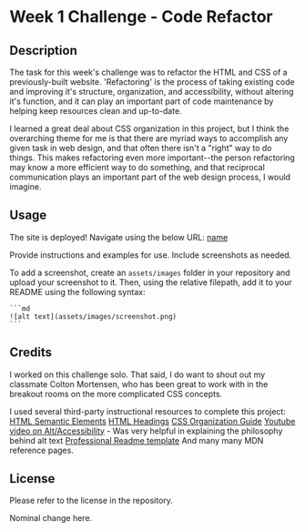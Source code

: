 # Week 1 Challenge - Code Refactor

## Description

The task for this week's challenge was to refactor the HTML and CSS of a previously-built website. 'Refactoring' is the process of taking existing code and improving it's structure, organization, and accessibility, without altering it's function, and it can play an important part of code maintenance by helping keep resources clean and up-to-date.

I learned a great deal about CSS organization in this project, but I think the overarching theme for me is that there are myriad ways to accomplish any given task in web design, and that often there isn't a "right" way to do things. This makes refactoring even more important--the person refactoring may know a more efficient way to do something, and that reciprocal communication plays an important part of the web design process, I would imagine.

## Usage

The site is deployed! Navigate using the below URL:
[name](url)

Provide instructions and examples for use. Include screenshots as needed.

To add a screenshot, create an `assets/images` folder in your repository and upload your screenshot to it. Then, using the relative filepath, add it to your README using the following syntax:

    ```md
    ![alt text](assets/images/screenshot.png)
    ```

## Credits

I worked on this challenge solo. That said, I do want to shout out my classmate Colton Mortensen, who has been great to work with in the breakout rooms on the more complicated CSS concepts. 

I used several third-party instructional resources to complete this project:
[HTML Semantic Elements](https://www.w3schools.com/html/html5_semantic_elements.asp)
[HTML Headings](https://www.w3schools.com/html/html_headings.asp)
[CSS Organization Guide](https://developer.mozilla.org/en-US/docs/Learn/CSS/Building_blocks/Organizing)
[Youtube video on Alt/Accessibility](https://www.youtube.com/watch?v=Ka1qNLalRxM) - Was very helpful in explaining the philosophy behind alt text
[Professional Readme template](https://coding-boot-camp.github.io/full-stack/github/professional-readme-guide)
And many many MDN reference pages.

## License

Please refer to the license in the repository.

Nominal change here.
